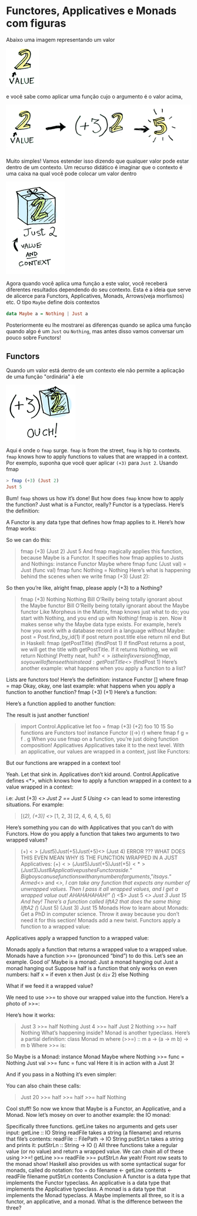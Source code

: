 # Functores, Applicatives e Monads com figuras


Abaixo uma imagem representando um valor

![](img/value.png)

e  você sabe como aplicar uma função cujo o argumento  é o  valor acima,

![](img/value_apply.png)

Muito simples! Vamos estender isso dizendo que qualquer valor pode estar dentro de um contexto. Um recurso didático é imaginar que o contexto é uma caixa na qual você pode colocar um valor dentro

![](img/value_and_context.png)

Agora quando você aplica uma função a este valor, você receberá diferentes resultados dependendo do seu contexto. Esta é a ideia que serve de alicerce para  Functors, Applicatives, Monads, Arrows(veja morfismos) etc.  O tipo  `Maybe` define dois contextos

```haskell
data Maybe a = Nothing | Just a
```

Posteriormente eu lhe mostrarei as diferenças quando se aplica uma função quando algo é um `Just` ou `Nothing`, mas antes disso vamos conversar um pouco sobre Functors!


## Functors

Quando um valor está dentro de um contexto ele não permite a aplicação de uma função "ordinária" à ele

![](img/no_fmap_ouch.png)

Aqui é onde o `fmap` surge. `fmap` is from the street, `fmap` is hip to contexts. `fmap` knows how to apply functions to values that are wrapped in a context. Por exemplo, suponha que você quer
aplicar `(+3)` para `Just 2`. Usando fmap

```haskell
> fmap (+3) (Just 2)
Just 5
```

Bum! `fmap` shows us how it’s done! But how does `fmap` know how to apply the function?
Just what is a Functor, really?
Functor is a typeclass. Here’s the definition:

A Functor is any data type that defines how fmap applies to it. Here’s how fmap works:

So we can do this:


> fmap (+3) (Just 2)
Just 5
And fmap magically applies this function, because Maybe is a Functor. It specifies how fmap applies to Justs and Nothings:
instance Functor Maybe where
    fmap func (Just val) = Just (func val)
    fmap func Nothing = Nothing
Here’s what is happening behind the scenes when we write fmap (+3) (Just 2):

So then you’re like, alright fmap, please apply (+3) to a Nothing?
> fmap (+3) Nothing
Nothing
Bill O’Reilly being totally ignorant about the Maybe functor
Bill O’Reilly being totally ignorant about the Maybe functor
Like Morpheus in the Matrix, fmap knows just what to do; you start with Nothing, and you end up with Nothing! fmap is zen. Now it makes sense why the Maybe data type exists. For example, here’s how you work with a database record in a language without Maybe:
post = Post.find_by_id(1)
if post
  return post.title
else
  return nil
end
But in Haskell:
fmap (getPostTitle) (findPost 1)
If findPost returns a post, we will get the title with getPostTitle. If it returns Nothing, we will return Nothing! Pretty neat, huh? <$> is the infix version of fmap, so you will often see this instead:
getPostTitle <$> (findPost 1)
Here’s another example: what happens when you apply a function to a list?

Lists are functors too! Here’s the definition:
instance Functor [] where
    fmap = map
Okay, okay, one last example: what happens when you apply a function to another function?
fmap (+3) (+1)
Here’s a function:

Here’s a function applied to another function:

The result is just another function!
> import Control.Applicative
> let foo = fmap (+3) (+2)
> foo 10
15
So functions are Functors too!
instance Functor ((->) r) where
    fmap f g = f . g
When you use fmap on a function, you’re just doing function composition!
Applicatives
Applicatives take it to the next level. With an applicative, our values are wrapped in a context, just like Functors:

But our functions are wrapped in a context too!

Yeah. Let that sink in. Applicatives don’t kid around. Control.Applicative defines <*>, which knows how to apply a function wrapped in a context to a value wrapped in a context:

i.e:
Just (+3) <*> Just 2 == Just 5
Using <*> can lead to some interesting situations. For example:
> [(*2), (+3)] <*> [1, 2, 3]
[2, 4, 6, 4, 5, 6]

Here’s something you can do with Applicatives that you can’t do with Functors. How do you apply a function that takes two arguments to two wrapped values?
> (+) <$> (Just 5)
Just (+5)
> Just (+5) <$> (Just 4)
ERROR ??? WHAT DOES THIS EVEN MEAN WHY IS THE FUNCTION WRAPPED IN A JUST
Applicatives:
> (+) <$> (Just 5)
Just (+5)
> Just (+5) <*> (Just 3)
Just 8
Applicative pushes Functor aside. “Big boys can use functions with any number of arguments,” it says. “Armed <$> and <*>, I can take any function that expects any number of unwrapped values. Then I pass it all wrapped values, and I get a wrapped value out! AHAHAHAHAH!”
> (*) <$> Just 5 <*> Just 3
Just 15
And hey! There’s a function called liftA2 that does the same thing:
> liftA2 (*) (Just 5) (Just 3)
Just 15
Monads
How to learn about Monads:
Get a PhD in computer science.
Throw it away because you don’t need it for this section!
Monads add a new twist.
Functors apply a function to a wrapped value:

Applicatives apply a wrapped function to a wrapped value:

Monads apply a function that returns a wrapped value to a wrapped value. Monads have a function >>= (pronounced “bind”) to do this.
Let’s see an example. Good ol’ Maybe is a monad:
Just a monad hanging out
Just a monad hanging out
Suppose half is a function that only works on even numbers:
half x = if even x
           then Just (x `div` 2)
           else Nothing

What if we feed it a wrapped value?

We need to use >>= to shove our wrapped value into the function. Here’s a photo of >>=:

Here’s how it works:
> Just 3 >>= half
Nothing
> Just 4 >>= half
Just 2
> Nothing >>= half
Nothing
What’s happening inside? Monad is another typeclass. Here’s a partial definition:
class Monad m where
    (>>=) :: m a -> (a -> m b) -> m b
Where >>= is:

So Maybe is a Monad:
instance Monad Maybe where
    Nothing >>= func = Nothing
    Just val >>= func  = func val
Here it is in action with a Just 3!

And if you pass in a Nothing it’s even simpler:

You can also chain these calls:
> Just 20 >>= half >>= half >>= half
Nothing


Cool stuff! So now we know that Maybe is a Functor, an Applicative, and a Monad.
Now let’s mosey on over to another example: the IO monad:

Specifically three functions. getLine takes no arguments and gets user input:
getLine :: IO String
readFile takes a string (a filename) and returns that file’s contents:
readFile :: FilePath -> IO String
putStrLn takes a string and prints it:
putStrLn :: String -> IO ()
All three functions take a regular value (or no value) and return a wrapped value. We can chain all of these using >>=!
getLine >>= readFile >>= putStrLn
Aw yeah! Front row seats to the monad show!
Haskell also provides us with some syntactical sugar for monads, called do notation:
foo = do
    filename <- getLine
    contents <- readFile filename
    putStrLn contents
Conclusion
A functor is a data type that implements the Functor typeclass.
An applicative is a data type that implements the Applicative typeclass.
A monad is a data type that implements the Monad typeclass.
A Maybe implements all three, so it is a functor, an applicative, and a monad.
What is the difference between the three?

